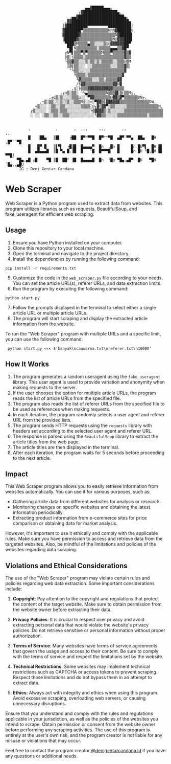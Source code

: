 
     
     
                                      ,▄▄▓█████▄▄▄,
                                    ┌▓███████████████▄,
                                ,▄▄▓████████████████████▄,
                              ,▓▓█████████████████████████▄
                             ║▓█████████▀▀▀▀▀▀▀▀▀██████████⌡
                             ▓███████▀▒▒▒▒▒▒▒▒▒▒▒ÑÑÑ▓██████U
                             ▓██████▓▒▒▒▒▒▒▒▒▒▒▒▒▒▒▒Ñ▓█████▌
                             ▐█████▓▒▒▒▒▒▒▒▒▒▒▒▒▒▒▒Ñ@▓▓▓███▌
                              ▀███▒M▒▒▒▒▄▒▒░░░░▒@@▓▓▓▓▓▓██▀
                               ▀█▌Ñ▒▒▒▒▒▒▒▒▒░▒▒▒▒▒▄▄▄▒▒▓█▀
                              ╔N▀▌▒▒▒▀▒▀▒▒▒▒▒▒M▒▒▒▀▒▒▒▒▒▓▒▓
                              ╠▒░$▒▒▒▒░▒▒▒▒▒▒▒▒▒▒▒▒▒▒▒▒▒▓▒▒
                              └▒▒▓▒▒░░░▒░▒▒░▒░▒▒▒▒▒░░▒▒▒@▒M
                               ║▒╣▒▒░░░ ░░▒▒▒▒▒▒▒▒░░░▒▒▒▓▒⌡
                                "╘▒▒░░░░░▒▒▒▒▒▒▒▒▒▒▒▒▒▒▒▓
                                  ╚▒▒▒▒░▒▒▒▒▒▒▒▒▒▒▒▒▒▒▒▓
                                   ╙▓▒▒▒▒▒░░░▒▒░▒▒▒▒▒▓▓
                                   /$▓▓▒▒▒▒▒▒▒▒▒▒▒▒▓▓Ñ▓
                                 ,q░╞▒▒▒▓▓▓▓▓▓▓▓▓▓▓▒▒▒▒▒
                            ,╓α▒░▒▒░ └%▄▒▒▒▒▒▒▒▒Ñ▒▒▒▓▌▒╡▒▒M╖,
                       ,╓α▒░▒░░░░▒▒▒⌂░░`▀▓▓▒▒▒▒▒▒▒@▓▓▒▓▀▒▒▒▒▒▒DN┬,
                   ,⌐▒░▒▒░░░▒░░▒░░▒▒▒M╣░░»░▀▓▓▒╣▓▓▓▓▓▓▒▒▒▒▒▒▒▒▒▒▒▒▒DW,
                 «▒░░░ ░▒▒░░▒▒░░░░░░░▒▒▒▒░@╖▓╣▓▓▀░▒▒░░░░░▒▒▒▒▒▒▒▒▒▒▒▒▒▒N,
               ╓▒░░░░░ ░▒▒▒░▒▒▒░░░░░░░░░░╘╣▓▓▓▓▒░▒░░░░░░▒▒▒▒▒▒▒▒▒▒▒▒▒▒▒▒▒
               ░ ░░ ░▒▒░░▒▒░░▒▒▒░░░░░░░░░░░╙▓▓▒▒░░░░░▒▒▒▒▒▒▒▒▒▒▒▒▒░▒▒▒▒▒▒
     
     
              ,           ,       ,  ,,,     ,,,       ,,                 ,,
              █    ██▄   ║█▌    ╒██  █▀"▀▀█  █▀""▀█  ▄█▀`▀▀▄  ██▄   █H ,█▀``▀█
              █   █▀ █   ║▌▀▌  ┌█▐█  █▄▄▄▄▀  █∩  ,█∩ █     █∩ █Ü▀▌  █H █▌
              █  ▄█▄▄▄█  ║█ ▀▄ █.▐█  █   "█  █▀▀▀█   █     █∩ █U ╙█,█H █▌  ▀▀█⌡
         ▀█▄,▄█ ╓█    ▀█ ║█  ██" ▐█  █▄▄▄▄█  █∩  └█µ ▀█▄,▄█▀  █U   ▀█H `█▄,,▄█U
          IG : Deni Gentar Candana
     
    

# Web Scraper

Web Scraper is a Python program used to extract data from websites. This program utilizes libraries such as requests, BeautifulSoup, and fake_useragent for efficient web scraping.

## Usage

1. Ensure you have Python installed on your computer.
2. Clone this repository to your local machine.
3. Open the terminal and navigate to the project directory.
4. Install the dependencies by running the following command:

`pip install -r requirements.txt`

5. Customize the code in the `web_scraper.py` file according to your needs. You can set the article URL(s), referer URLs, and data extraction limits.
6. Run the program by executing the following command:

`python start.py`

7. Follow the prompts displayed in the terminal to select either a single article URL or multiple article URLs.
8. The program will start scraping and display the extracted article information from the website.




To run the "Web Scraper" program with multiple URLs and a specific limit, you can use the following command:


` python start.py <<< $'banyak\ncauwarna.txt\nreferer.txt\n10000'`

## How It Works

1. The program generates a random useragent using the `fake_useragent` library. This user agent is used to provide variation and anonymity when making requests to the server.
2. If the user chooses the option for multiple article URLs, the program reads the list of article URLs from the specified file.
3. The program also reads the list of referer URLs from the specified file to be used as references when making requests.
4. In each iteration, the program randomly selects a user agent and referer URL from the provided lists.
5. The program sends HTTP requests using the `requests` library with headers set according to the selected user agent and referer URL.
6. The response is parsed using the `BeautifulSoup` library to extract the article titles from the web page.
7. The article titles are then displayed in the terminal.
8. After each iteration, the program waits for 5 seconds before proceeding to the next article.

## Impact

This Web Scraper program allows you to easily retrieve information from websites automatically. You can use it for various purposes, such as:

- Gathering article data from different websites for analysis or research.
- Monitoring changes on specific websites and obtaining the latest information periodically.
- Extracting product information from e-commerce sites for price comparison or obtaining data for market analysis.

However, it's important to use it ethically and comply with the applicable rules. Make sure you have permission to access and retrieve data from the targeted websites. Also, be mindful of the limitations and policies of the websites regarding data scraping.

## Violations and Ethical Considerations

The use of the "Web Scraper" program may violate certain rules and policies regarding web data extraction. Some important considerations include:

1. **Copyright**: Pay attention to the copyright and regulations that protect the content of the target website. Make sure to obtain permission from the website owner before extracting their data.

2. **Privacy Policies**: It is crucial to respect user privacy and avoid extracting personal data that would violate the website's privacy policies. Do not retrieve sensitive or personal information without proper authorization.

3. **Terms of Service**: Many websites have terms of service agreements that govern the usage and access to their content. Be sure to comply with the terms of service and respect the limitations set by the website.

4. **Technical Restrictions**: Some websites may implement technical restrictions such as CAPTCHA or access tokens to prevent scraping. Respect these limitations and do not bypass them in an attempt to extract data.

5. **Ethics**: Always act with integrity and ethics when using this program. Avoid excessive scraping, overloading web servers, or causing unnecessary disruptions.

Ensure that you understand and comply with the rules and regulations applicable in your jurisdiction, as well as the policies of the websites you intend to scrape. Obtain permission or consent from the website owner before performing any scraping activities. The use of this program is entirely at the user's own risk, and the program creator is not liable for any misuse or violations that may occur.

Feel free to contact the program creator [@denigentarcandana.id](https://www.instagram.com/denigentarcandana.id/) if you have any questions or additional needs.


